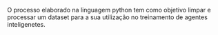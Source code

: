 O processo elaborado na linguagem python tem como objetivo limpar e processar um dataset para a sua utilização no treinamento de agentes inteligenetes.